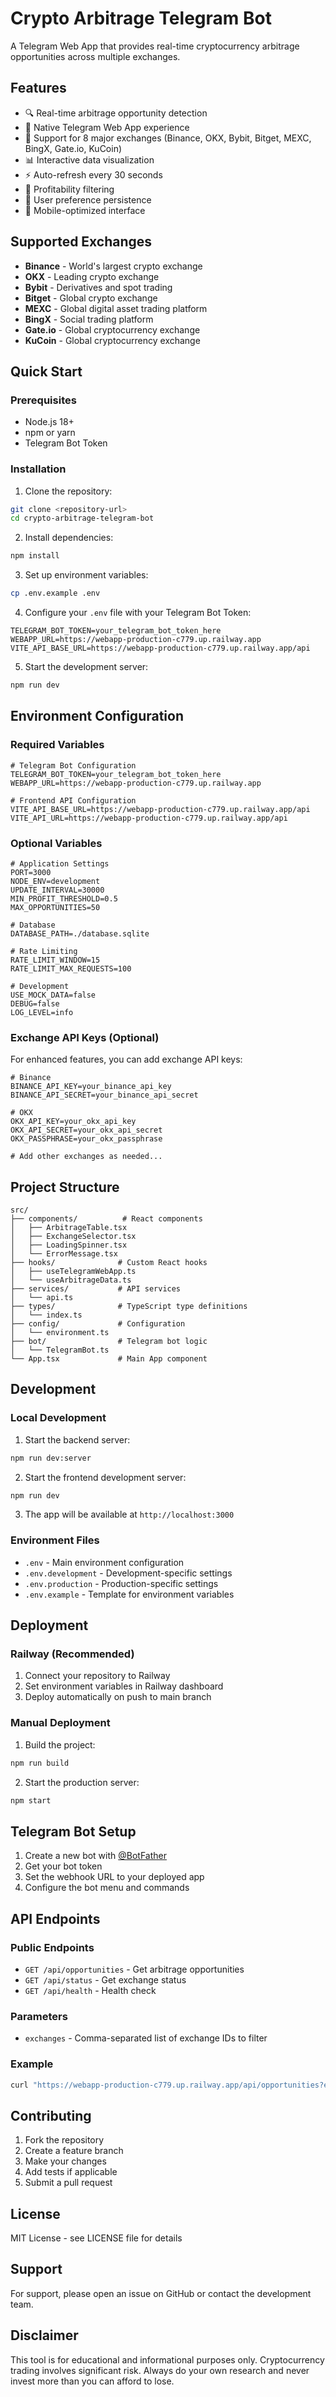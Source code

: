 # Crypto Arbitrage Telegram Bot

A Telegram Web App that provides real-time cryptocurrency arbitrage opportunities across multiple exchanges.

## Features

- 🔍 Real-time arbitrage opportunity detection
- 📱 Native Telegram Web App experience
- 🏪 Support for 8 major exchanges (Binance, OKX, Bybit, Bitget, MEXC, BingX, Gate.io, KuCoin)
- 📊 Interactive data visualization
- ⚡ Auto-refresh every 30 seconds
- 🎯 Profitability filtering
- 💾 User preference persistence
- 📱 Mobile-optimized interface

## Supported Exchanges

- **Binance** - World's largest crypto exchange
- **OKX** - Leading crypto exchange
- **Bybit** - Derivatives and spot trading
- **Bitget** - Global crypto exchange
- **MEXC** - Global digital asset trading platform
- **BingX** - Social trading platform
- **Gate.io** - Global cryptocurrency exchange
- **KuCoin** - Global cryptocurrency exchange

## Quick Start

### Prerequisites

- Node.js 18+ 
- npm or yarn
- Telegram Bot Token

### Installation

1. Clone the repository:
```bash
git clone <repository-url>
cd crypto-arbitrage-telegram-bot
```

2. Install dependencies:
```bash
npm install
```

3. Set up environment variables:
```bash
cp .env.example .env
```

4. Configure your `.env` file with your Telegram Bot Token:
```env
TELEGRAM_BOT_TOKEN=your_telegram_bot_token_here
WEBAPP_URL=https://webapp-production-c779.up.railway.app
VITE_API_BASE_URL=https://webapp-production-c779.up.railway.app/api
```

5. Start the development server:
```bash
npm run dev
```

## Environment Configuration

### Required Variables

```env
# Telegram Bot Configuration
TELEGRAM_BOT_TOKEN=your_telegram_bot_token_here
WEBAPP_URL=https://webapp-production-c779.up.railway.app

# Frontend API Configuration
VITE_API_BASE_URL=https://webapp-production-c779.up.railway.app/api
VITE_API_URL=https://webapp-production-c779.up.railway.app/api
```

### Optional Variables

```env
# Application Settings
PORT=3000
NODE_ENV=development
UPDATE_INTERVAL=30000
MIN_PROFIT_THRESHOLD=0.5
MAX_OPPORTUNITIES=50

# Database
DATABASE_PATH=./database.sqlite

# Rate Limiting
RATE_LIMIT_WINDOW=15
RATE_LIMIT_MAX_REQUESTS=100

# Development
USE_MOCK_DATA=false
DEBUG=false
LOG_LEVEL=info
```

### Exchange API Keys (Optional)

For enhanced features, you can add exchange API keys:

```env
# Binance
BINANCE_API_KEY=your_binance_api_key
BINANCE_API_SECRET=your_binance_api_secret

# OKX
OKX_API_KEY=your_okx_api_key
OKX_API_SECRET=your_okx_api_secret
OKX_PASSPHRASE=your_okx_passphrase

# Add other exchanges as needed...
```

## Project Structure

```
src/
├── components/          # React components
│   ├── ArbitrageTable.tsx
│   ├── ExchangeSelector.tsx
│   ├── LoadingSpinner.tsx
│   └── ErrorMessage.tsx
├── hooks/              # Custom React hooks
│   ├── useTelegramWebApp.ts
│   └── useArbitrageData.ts
├── services/           # API services
│   └── api.ts
├── types/              # TypeScript type definitions
│   └── index.ts
├── config/             # Configuration
│   └── environment.ts
├── bot/                # Telegram bot logic
│   └── TelegramBot.ts
└── App.tsx             # Main App component
```

## Development

### Local Development

1. Start the backend server:
```bash
npm run dev:server
```

2. Start the frontend development server:
```bash
npm run dev
```

3. The app will be available at `http://localhost:3000`

### Environment Files

- `.env` - Main environment configuration
- `.env.development` - Development-specific settings
- `.env.production` - Production-specific settings
- `.env.example` - Template for environment variables

## Deployment

### Railway (Recommended)

1. Connect your repository to Railway
2. Set environment variables in Railway dashboard
3. Deploy automatically on push to main branch

### Manual Deployment

1. Build the project:
```bash
npm run build
```

2. Start the production server:
```bash
npm start
```

## Telegram Bot Setup

1. Create a new bot with [@BotFather](https://t.me/botfather)
2. Get your bot token
3. Set the webhook URL to your deployed app
4. Configure the bot menu and commands

## API Endpoints

### Public Endpoints

- `GET /api/opportunities` - Get arbitrage opportunities
- `GET /api/status` - Get exchange status
- `GET /api/health` - Health check

### Parameters

- `exchanges` - Comma-separated list of exchange IDs to filter

### Example

```bash
curl "https://webapp-production-c779.up.railway.app/api/opportunities?exchanges=binance,okx"
```

## Contributing

1. Fork the repository
2. Create a feature branch
3. Make your changes
4. Add tests if applicable
5. Submit a pull request

## License

MIT License - see LICENSE file for details

## Support

For support, please open an issue on GitHub or contact the development team.

## Disclaimer

This tool is for educational and informational purposes only. Cryptocurrency trading involves significant risk. Always do your own research and never invest more than you can afford to lose.